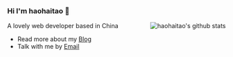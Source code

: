 ### Hi I'm haohaitao 👋

<img align="right" src="https://github-readme-stats.vercel.app/api?username=haohaitao&show_icons=true&icon_color=0366d6&bg_color=ffffff&hide_title=true&hide=[%22contribs%22]" alt="haohaitao's github stats"/>

A lovely web developer based in China

- Read more about my [Blog](https://www.haoht123.com/)
- Talk with me by [Email](mailto:haitaohhh28@gmail.com)
